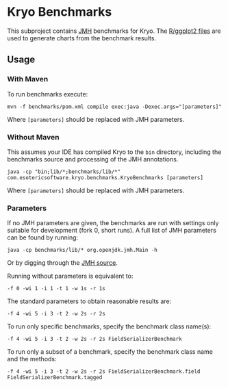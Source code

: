 # Kryo Benchmarks

This subproject contains [JMH](http://openjdk.java.net/projects/code-tools/jmh/) benchmarks for Kryo. The [R/ggplot2 files](https://github.com/EsotericSoftware/kryo/tree/master/benchmarks/charts) are used to generate charts from the benchmark results.

## Usage

### With Maven

To run benchmarks execute:
```
mvn -f benchmarks/pom.xml compile exec:java -Dexec.args="[parameters]"
```

Where `[parameters]` should be replaced with JMH parameters.

### Without Maven

This assumes your IDE has compiled Kryo to the `bin` directory, including the benchmarks source and processing of the JMH annotations.
```
java -cp "bin;lib/*;benchmarks/lib/*" com.esotericsoftware.kryo.benchmarks.KryoBenchmarks [parameters]
```
Where `[parameters]` should be replaced with JMH parameters.

### Parameters

If no JMH parameters are given, the benchmarks are run with settings only suitable for development (fork 0, short runs). A full list of JMH parameters can be found by running:
```
java -cp benchmarks/lib/* org.openjdk.jmh.Main -h
```
Or by digging through the [JMH source](http://hg.openjdk.java.net/code-tools/jmh/file/3769055ad883/jmh-core/src/main/java/org/openjdk/jmh/runner/options/CommandLineOptions.java).

Running without parameters is equivalent to:
```
-f 0 -wi 1 -i 1 -t 1 -w 1s -r 1s
```

The standard parameters to obtain reasonable results are:
```
-f 4 -wi 5 -i 3 -t 2 -w 2s -r 2s
```

To run only specific benchmarks, specify the benchmark class name(s):
```
-f 4 -wi 5 -i 3 -t 2 -w 2s -r 2s FieldSerializerBenchmark
```

To run only a subset of a benchmark, specify the benchmark class name and the methods:
```
-f 4 -wi 5 -i 3 -t 2 -w 2s -r 2s FieldSerializerBenchmark.field FieldSerializerBenchmark.tagged
```
